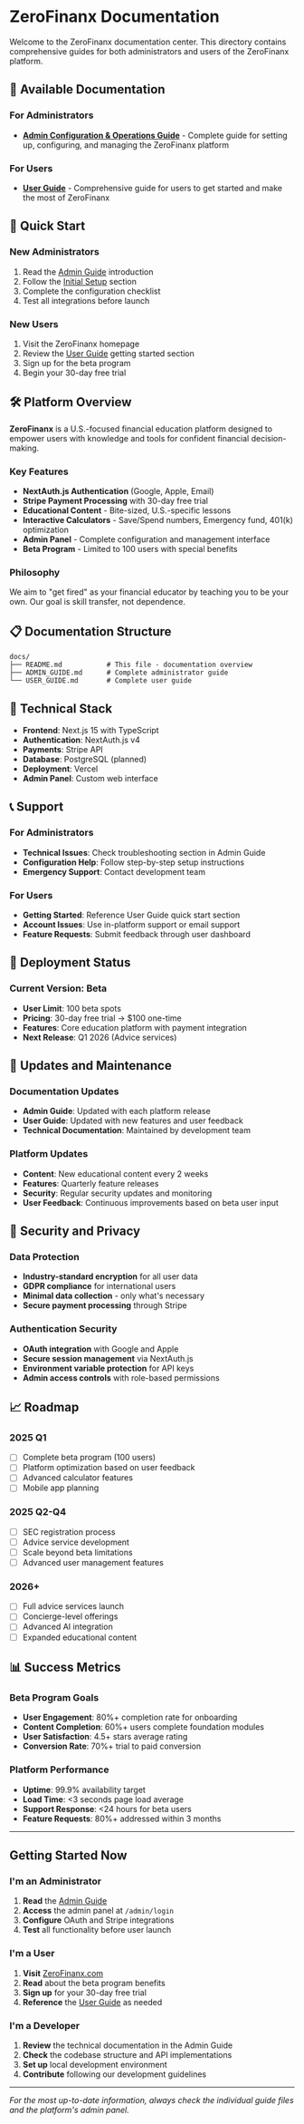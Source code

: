 # ZeroFinanx Documentation

Welcome to the ZeroFinanx documentation center. This directory contains comprehensive guides for both administrators and users of the ZeroFinanx platform.

## 📖 Available Documentation

### For Administrators
- **[Admin Configuration & Operations Guide](./ADMIN_GUIDE.md)** - Complete guide for setting up, configuring, and managing the ZeroFinanx platform

### For Users  
- **[User Guide](./USER_GUIDE.md)** - Comprehensive guide for users to get started and make the most of ZeroFinanx

## 🚀 Quick Start

### New Administrators
1. Read the [Admin Guide](./ADMIN_GUIDE.md) introduction
2. Follow the [Initial Setup](./ADMIN_GUIDE.md#initial-setup) section
3. Complete the configuration checklist
4. Test all integrations before launch

### New Users
1. Visit the ZeroFinanx homepage
2. Review the [User Guide](./USER_GUIDE.md) getting started section
3. Sign up for the beta program
4. Begin your 30-day free trial

## 🛠️ Platform Overview

**ZeroFinanx** is a U.S.-focused financial education platform designed to empower users with knowledge and tools for confident financial decision-making. 

### Key Features
- **NextAuth.js Authentication** (Google, Apple, Email)
- **Stripe Payment Processing** with 30-day free trial
- **Educational Content** - Bite-sized, U.S.-specific lessons
- **Interactive Calculators** - Save/Spend numbers, Emergency fund, 401(k) optimization
- **Admin Panel** - Complete configuration and management interface
- **Beta Program** - Limited to 100 users with special benefits

### Philosophy
We aim to "get fired" as your financial educator by teaching you to be your own. Our goal is skill transfer, not dependence.

## 📋 Documentation Structure

```
docs/
├── README.md           # This file - documentation overview
├── ADMIN_GUIDE.md      # Complete administrator guide
└── USER_GUIDE.md       # Complete user guide
```

## 🔧 Technical Stack

- **Frontend**: Next.js 15 with TypeScript
- **Authentication**: NextAuth.js v4
- **Payments**: Stripe API
- **Database**: PostgreSQL (planned)
- **Deployment**: Vercel
- **Admin Panel**: Custom web interface

## 📞 Support

### For Administrators
- **Technical Issues**: Check troubleshooting section in Admin Guide
- **Configuration Help**: Follow step-by-step setup instructions
- **Emergency Support**: Contact development team

### For Users
- **Getting Started**: Reference User Guide quick start section
- **Account Issues**: Use in-platform support or email support
- **Feature Requests**: Submit feedback through user dashboard

## 🚀 Deployment Status

### Current Version: Beta
- **User Limit**: 100 beta spots
- **Pricing**: 30-day free trial → $100 one-time
- **Features**: Core education platform with payment integration
- **Next Release**: Q1 2026 (Advice services)

## 📝 Updates and Maintenance

### Documentation Updates
- **Admin Guide**: Updated with each platform release
- **User Guide**: Updated with new features and user feedback
- **Technical Documentation**: Maintained by development team

### Platform Updates
- **Content**: New educational content every 2 weeks
- **Features**: Quarterly feature releases
- **Security**: Regular security updates and monitoring
- **User Feedback**: Continuous improvements based on beta user input

## 🔐 Security and Privacy

### Data Protection
- **Industry-standard encryption** for all user data
- **GDPR compliance** for international users
- **Minimal data collection** - only what's necessary
- **Secure payment processing** through Stripe

### Authentication Security
- **OAuth integration** with Google and Apple
- **Secure session management** via NextAuth.js
- **Environment variable protection** for API keys
- **Admin access controls** with role-based permissions

## 📈 Roadmap

### 2025 Q1
- [ ] Complete beta program (100 users)
- [ ] Platform optimization based on user feedback
- [ ] Advanced calculator features
- [ ] Mobile app planning

### 2025 Q2-Q4
- [ ] SEC registration process
- [ ] Advice service development
- [ ] Scale beyond beta limitations
- [ ] Advanced user management features

### 2026+
- [ ] Full advice services launch
- [ ] Concierge-level offerings  
- [ ] Advanced AI integration
- [ ] Expanded educational content

## 📊 Success Metrics

### Beta Program Goals
- **User Engagement**: 80%+ completion rate for onboarding
- **Content Completion**: 60%+ users complete foundation modules  
- **User Satisfaction**: 4.5+ stars average rating
- **Conversion Rate**: 70%+ trial to paid conversion

### Platform Performance
- **Uptime**: 99.9% availability target
- **Load Time**: <3 seconds page load average
- **Support Response**: <24 hours for beta users
- **Feature Requests**: 80%+ addressed within 3 months

---

## Getting Started Now

### I'm an Administrator
1. **Read** the [Admin Guide](./ADMIN_GUIDE.md)
2. **Access** the admin panel at `/admin/login`
3. **Configure** OAuth and Stripe integrations
4. **Test** all functionality before user launch

### I'm a User
1. **Visit** [ZeroFinanx.com](https://zerofinanx.com)
2. **Read** about the beta program benefits
3. **Sign up** for your 30-day free trial
4. **Reference** the [User Guide](./USER_GUIDE.md) as needed

### I'm a Developer
1. **Review** the technical documentation in the Admin Guide
2. **Check** the codebase structure and API implementations
3. **Set up** local development environment
4. **Contribute** following our development guidelines

---

*For the most up-to-date information, always check the individual guide files and the platform's admin panel.*
